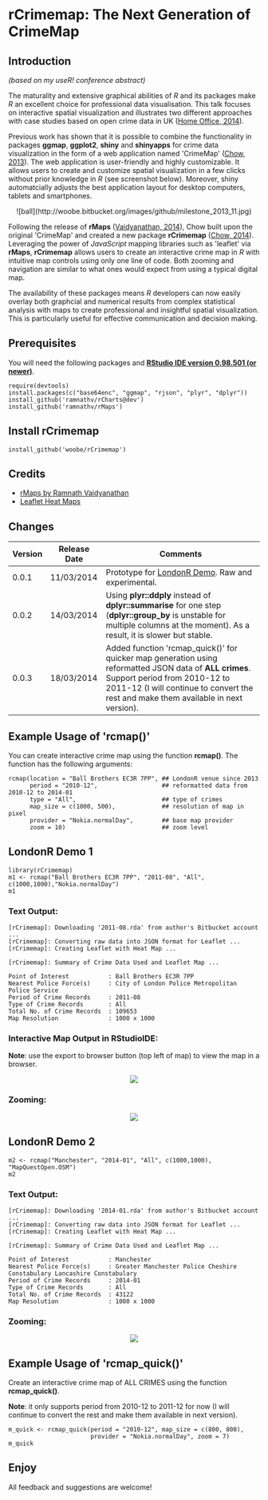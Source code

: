 rCrimemap: The Next Generation of CrimeMap
=========

## Introduction 

*(based on my useR! conference abstract)*  

The maturality and extensive graphical abilities of *R* and its packages make *R* an excellent choice for professional data visualisation. This talk focuses on interactive spatial visualization and illustrates two different approaches with case studies based on open crime data in UK ([Home Office, 2014](http://data.police.uk)).

Previous work has shown that it is possible to combine the functionality in packages **ggmap**, **ggplot2**, **shiny** and **shinyapps** for crime data visualization in the form of a web application named 'CrimeMap' ([Chow, 2013](http://bit.ly/bib_crimemap)). The web application is user-friendly and highly customizable. It allows users to create and customize spatial visualization in a few clicks without prior knowledge in *R* (see screenshot below). Moreover, shiny automatcially adjusts the best application layout for desktop computers, tablets and smartphones.

<center>![ball](http://woobe.bitbucket.org/images/github/milestone_2013_11.jpg)</center>

Following the release of **rMaps** ([Vaidyanathan, 2014](https://github.com/ramnathv/rMaps)), Chow built upon the original 'CrimeMap' and created a new package **rCrimemap** ([Chow, 2014](http://bit.ly/rCrimemap)). Leveraging the power of *JavaScript* mapping libraries such as 'leaflet' via **rMaps**, **rCrimemap** allows users to create an interactive crime map in *R* with intuitive map controls using only one line of code. Both zooming and navigation are similar to what ones would expect from using a typical digital map.

The availability of these packages means *R* developers can now easily overlay both graphcial and numerical results from complex statistical analysis with maps to create professional and insightful spatial visualization. This is particularly useful for effective communication and decision making.  


## Prerequisites

You will need the following packages and **[RStudio IDE version 0.98.501 (or newer)](http://www.rstudio.com/ide/download/)**.

```
require(devtools)
install.packages(c("base64enc", "ggmap", "rjson", "plyr", "dplyr"))
install_github('ramnathv/rCharts@dev')
install_github('ramnathv/rMaps')
```


## Install rCrimemap

```
install_github('woobe/rCrimemap')
```

## Credits

* [rMaps by Ramnath Vaidyanathan](https://github.com/ramnathv/rMaps)
* [Leaflet Heat Maps](http://rmaps.github.io/blog/posts/leaflet-heat-maps/index.html)


## Changes

Version | Release Date | Comments
-------|-------|-------
0.0.1 | 11/03/2014 | Prototype for [LondonR Demo](http://bit.ly/londonr_crimemap). Raw and experimental.
0.0.2 | 14/03/2014 | Using **plyr::ddply** instead of **dplyr::summarise** for one step (**dplyr::group_by** is unstable for multiple columns at the moment). As a result, it is slower but stable.
0.0.3 | 18/03/2014 | Added function 'rcmap_quick()' for quicker map generation using reformatted JSON data of **ALL crimes**. Support period from 2010-12 to 2011-12 (I will continue to convert the rest and make them available in next version).


## Example Usage of 'rcmap()'

You can create interactive crime map using the function **rcmap()**. The function has the following arguments:  

```
rcmap(location = "Ball Brothers EC3R 7PP", ## LondonR venue since 2013
      period = "2010-12",                  ## reformatted data from 2010-12 to 2014-01
      type = "All",                        ## type of crimes
      map_size = c(1000, 500),             ## resolution of map in pixel
      provider = "Nokia.normalDay",        ## base map provider
      zoom = 10)                           ## zoom level
```

## LondonR Demo 1

```
library(rCrimemap)
m1 <- rcmap("Ball Brothers EC3R 7PP", "2011-08", "All", c(1000,1000),"Nokia.normalDay")
m1
```

### Text Output:
```
[rCrimemap]: Downloading '2011-08.rda' from author's Bitbucket account ...
[rCrimemap]: Converting raw data into JSON format for Leaflet ...
[rCrimemap]: Creating Leaflet with Heat Map ...

[rCrimemap]: Summary of Crime Data Used and Leaflet Map ...

Point of Interest           : Ball Brothers EC3R 7PP 
Nearest Police Force(s)     : City of London Police Metropolitan Police Service 
Period of Crime Records     : 2011-08 
Type of Crime Records       : All 
Total No. of Crime Records  : 109653 
Map Resolution              : 1000 x 1000
```

### Interactive Map Output in RStudioIDE:

**Note**: use the export to browser button (top left of map) to view the map in a browser.  

<center><img src="http://woobe.bitbucket.org/images/github/rCrimemap_RStudioIDE.jpg"></center>


### Zooming:
<center><img src="http://woobe.bitbucket.org/images/github/ball_brothers_animation.gif"></center>
  

## LondonR Demo 2

```
m2 <- rcmap("Manchester", "2014-01", "All", c(1000,1000), "MapQuestOpen.OSM")
m2
```

### Text Output:

```
[rCrimemap]: Downloading '2014-01.rda' from author's Bitbucket account ...
[rCrimemap]: Converting raw data into JSON format for Leaflet ...
[rCrimemap]: Creating Leaflet with Heat Map ...

[rCrimemap]: Summary of Crime Data Used and Leaflet Map ...

Point of Interest           : Manchester 
Nearest Police Force(s)     : Greater Manchester Police Cheshire Constabulary Lancashire Constabulary 
Period of Crime Records     : 2014-01 
Type of Crime Records       : All 
Total No. of Crime Records  : 43122 
Map Resolution              : 1000 x 1000 
```

### Zooming:
<center><img src="http://woobe.bitbucket.org/images/github/manchester_animation.gif"></center>



## Example Usage of 'rcmap_quick()'

Create an interactive crime map of ALL CRIMES using the function **rcmap_quick()**.  

**Note**: it only supports period from 2010-12 to 2011-12 for now (I will continue to convert the rest and make them available in next version).  


```
m_quick <- rcmap_quick(period = "2010-12", map_size = c(800, 800), 
                       provider = "Nokia.normalDay", zoom = 7)
m_quick
```




## Enjoy

All feedback and suggestions are welcome!
